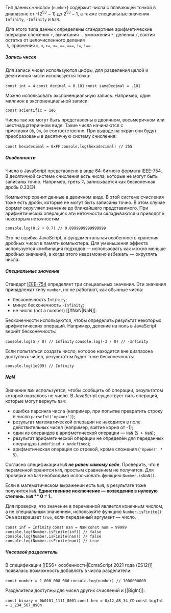 Тип данных «число» (`number`) содержит числа с плавающей точкой в диапазоне от -($2^{53}$ − 1) до $2^{53} - 1$, а также специальные значения `Infinity`, `-Infinity` и `NaN`.

Для этого типа данных определены стандартные арифметические операции сложения `+`, вычитания `-`, умножения `*`, деления `/`, взятия остатка от целочисленного деления               `%`, сравнения `>`, `<`, `>=`, `<=`, `==`, `===`, `!=`, `!==`.

##### Запись чисел
Для записи чисел используются цифры, для разделения целой и десятичной части используется точка:

`const int = 4` 
`const decimal = 0.101` 
`const sameDecimal = .101`

Можно использовать экспоненциальную запись. Например, один миллион в экспоненциальной записи: 

`const scientific = 1e6`

Числа так же могут быть представлены в двоичном, восьмеричном или шестнадцатеричном виде. Такие числа начинаются с приставки `0b`, `0o`, `0x` соответственно. При выводе на экран они будут преобразованы в десятичную систему счисления:

`const hexadecimal = 0xFF` 
`console.log(hexadecimal) // 255`

##### Особенности
Число в JavaScript представлено в виде 64-битного формата [IEEE-754](https://ru.wikipedia.org/wiki/IEEE_754-1985). В десятичной системе счисления есть числа, которые не могут быть записаны точно. Например, треть ¹⁄₃ записывается как бесконечная дробь 0.33(3).

Компьютер хранит данные в двоичном виде. В этой системе счисления тоже есть дроби, которые не могут быть записаны точно. В этом случае формат округляет значение до ближайшего представимого. При арифметических операциях эти неточности складываются и приводят к некоторым неточностям:

`console.log(0.2 + 0.7) // 0.8999999999999999`

Это не ошибка JavaScript, а фундаментальная особенность хранения дробных чисел в памяти компьютера. Для уменьшения эффекта используется комбинация подходов — использовать как можно меньше дробных значений, а когда этого невозможно избежать — округлять числа.

##### Специальные значения
Стандарт [IEEE-754](https://ru.wikipedia.org/wiki/IEEE_754-1985) определяет три специальных значения. Эти значения принадлежат типу `number`, но не работают, как обычные числа:

- бесконечность `Infinity`;
- минус бесконечность `-Infinity`;
- не число (not a number) [[#NaN|NaN]].

Бесконечности используются, чтобы определить результат некоторых арифметических операций. Например, деление на ноль в JavaScript вернёт бесконечность:

`console.log(5 / 0) // Infinity` 
`console.log(-3 / 0) // -Infinity`

Если попытаться создать число, которое находится вне диапазона доступных чисел, результатом будет тоже бесконечность:

`console.log(1e999) // Infinity`

##### NaN
Значение `NaN` используется, чтобы сообщить об операции, результатом которой оказалось не число. В JavaScript существует пять операций, которые могут вернуть `NaN`:

- ошибка парсинга числа (например, при попытке превратить строку в число `parseInt('привет')`);
- результат математической операции не находится в поле действительных чисел (например, взятие корня от -1);
- один из операндов в арифметической операции — `NaN` (`5 + NaN`);
- результат арифметической операции не определён для переданных операндов (`undefined + undefined`);
- арифметическая операция со строкой, кроме сложения (`'привет' * 5`).

Согласно спецификации `NaN` **_не равен самому себе_**. Проверить, что в переменной хранится `NaN`, простым сравнением не получится. Для проверки на `NaN` необходимо использовать функцию `Number.isNaN()`.

Если в математическом выражении есть `NaN`, в результате тоже получится `NaN`. **Единственное исключение — возведение в нулевую степень. `NaN` ** 0 = 1.**

Для проверки, что значение в переменной является конечным числом, а не специальным значением, используйте функцию `Number.isFinite()` Она возвращает `true`, если переданный аргумент — число.

`const inf = Infinity` 
`const nan = NaN` 
`const num = 99999` 
`console.log(Number.isFinite(inf)) // false` 
`console.log(Number.isFinite(nan)) // false` 
`console.log(Number.isFinite(num)) // true`

##### Числовой разделитель
В спецификации [[ES6+ особенности|EcmaScript 2021 года (ES12)]] появилась возможность добавлять в числа разделители:

`const number = 1_000_000_000` 
`console.log(number) // 1000000000`

Разделители доступны для чисел других счислений и [[BigInt]]:

`const binary = 0b0101_1111_0001` 
`const hex = 0x12_AB_34_CD`
`const bigInt = 1_234_567_890n`